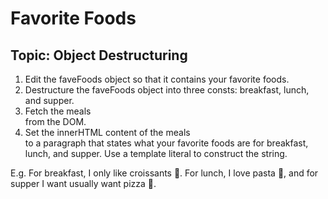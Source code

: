 # Favorite Foods

## Topic: Object Destructuring
1. Edit the faveFoods object so that it contains 
your favorite foods.
2. Destructure the faveFoods object into three consts: 
breakfast, lunch, and supper.
3. Fetch the meals <section> from the DOM.
4. Set the innerHTML content of the meals <section> to a paragraph that states what your favorite foods are for breakfast, lunch, and supper. Use a template literal to construct the string.

E.g.
For breakfast, I only like croissants 🥐. For lunch, I love pasta 🍝, 
and for supper I want usually want pizza 🍕.

